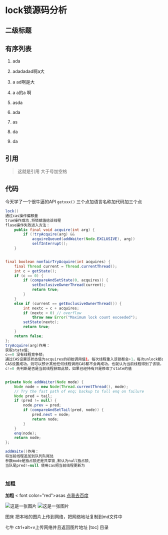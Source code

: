 # lock锁源码分析
## 二级标题


## 有序列表

1. ada
2. adadadad啊a大
3. a ad啊是大
4. a a的a 啊


1. asda
2. ada
3. as
4. da
5. da

## 引用
> 这就是引用
> 大于号加空格
> 

## 代码
今天学了一个很牛逼的API ``getxxx()``
三个点加语言名称加代码加三个点
```java
lock()
通过cas操作偏移量
true操作成功,将锁赋值给该线程
flase操作失败进入方法：
    public final void acquire(int arg) {
        if (!tryAcquire(arg) &&
            acquireQueued(addWaiter(Node.EXCLUSIVE), arg))
            selfInterrupt();
    }


final boolean nonfairTryAcquire(int acquires) {  
    final Thread current = Thread.currentThread();  
    int c = getState();  
    if (c == 0) {  
        if (compareAndSetState(0, acquires)) {  
            setExclusiveOwnerThread(current);  
            return true;  
        }  
    }  
    else if (current == getExclusiveOwnerThread()) {  
        int nextc = c + acquires;  
        if (nextc < 0) // overflow  
            throw new Error("Maximum lock count exceeded");  
        setState(nextc);  
        return true;  
    }  
    return false;  
};
tryAcquire(arg)作用：
获取state值;
c==0 没有线程竞争锁;
通过CAS设置该状态值为acquires的初始调用值1，每次线程重入该锁都会+1，每次unlock都会-1，为0时释放锁;
CAS设置成功，则可以预计其他任何线程调用CAS都不会再成功，也就认为当前线程得到了该锁，也作为Running线程，很显然这个Running线程并未进入等待队列;
c!=0 先判断是否是当前线程获取此锁，如果已经持有只是修改了state的值


private Node addWaiter(Node mode) {  
    Node node = new Node(Thread.currentThread(), mode);  
    // Try the fast path of enq; backup to full enq on failure  
    Node pred = tail;  
    if (pred != null) {  
        node.prev = pred;  
        if (compareAndSetTail(pred, node)) {  
            pred.next = node;  
            return node;  
        }  
    }  
    enq(node);  
    return node;  
};

addWaite()作用：
将当前线程追加到队列队尾处
参数mode是独占锁还是共享锁,默认为null独占锁,
当队尾pred!=null 使用cas把当前线程更新为



```
### 加粗
**加粗**
< font  color="red">asas</font>
[点我去百度](http://www.baidu.com)

![这是一张图片](daomei.png)
![这是一张图片](图片地址)

图床
把本地的图片上传到网络，把网络地址复制到md文件中

七牛
ctrl+alt+v上传网络并且返回图片地址
[toc] 目录
